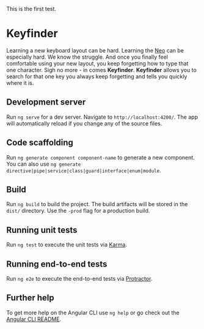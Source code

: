 This is the first test.

# Keyfinder
Learning a new keyboard layout can be hard. Learning the [Neo](https://neo-layout.org/index_en.html) can be especially hard. We know the struggle.
And once you finally feel comfortable using your new layout, you keep forgetting how to type that one character. Sigh no more - in comes **Keyfinder**.
**Keyfinder** allows you to search for that one key you always keep forgetting and tells you quickly where it is.

## Development server

Run `ng serve` for a dev server. Navigate to `http://localhost:4200/`. The app will automatically reload if you change any of the source files.

## Code scaffolding

Run `ng generate component component-name` to generate a new component. You can also use `ng generate directive|pipe|service|class|guard|interface|enum|module`.

## Build

Run `ng build` to build the project. The build artifacts will be stored in the `dist/` directory. Use the `-prod` flag for a production build.

## Running unit tests

Run `ng test` to execute the unit tests via [Karma](https://karma-runner.github.io).

## Running end-to-end tests

Run `ng e2e` to execute the end-to-end tests via [Protractor](http://www.protractortest.org/).

## Further help

To get more help on the Angular CLI use `ng help` or go check out the [Angular CLI README](https://github.com/angular/angular-cli/blob/master/README.md).
